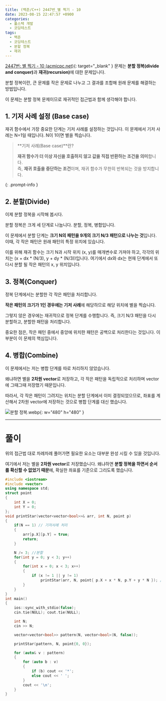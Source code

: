 ```yaml
---
title: (백준/C++) 2447번_별 찍기 - 10
date: 2023-08-15 22:47:57 +0900
categories:
  - 풀스택 개발
  - 코딩테스트
tags:
  - 백준
  - 코딩테스트
  - 분할 정복
  - 재귀
---
```


[2447번: 별 찍기 - 10 (acmicpc.net)](https://www.acmicpc.net/problem/2447){: target="_blank" } 문제는 <span class="keyword">**분할 정복(divide and conquer)**</span>과 <span class="keyword">**재귀(recursion)**</span>에 대한 문제입니다.

분할 정복이란, 큰 문제를 작은 문제로 나누고 그 결과를 조합해 원래 문제를 해결하는 방법입니다.

이 문제는 분할 정복 문제이므로 재귀적인 접근법과 함께 생각해야 합니다.

## 1. **기저 사례 설정 (Base case)**

재귀 함수에서 가장 중요한 단계는 기저 사례를 설정하는 것입니다. 이 문제에서 기저 사례는 N=1일 때입니다. N이 1이면 별을 찍습니다.

> **기저 사례(Base case)**란?
> 
> **재귀 함수가 더 이상 자신을 호출하지 않고 값을 직접 반환하는 조건을 의미**합니다. <br>즉, **재귀 호출을 중단하는 조건**이며, 재귀 함수가 무한히 반복되는 것을 방지합니다.
>
{: .prompt-info }

## 2. **분할(Divide)**

이제 분할 정복을 시작해 봅시다.

분할 정복은 크게 세 단계로 나눕니다. 분할, 정복, 병합입니다.

이 문제에서 분할 단계는 <span class="font_highlight">**크기 N의 패턴을 9개의 크기 N/3 패턴으로 나누는 것**</span>입니다. 이때, 각 작은 패턴은 원래 패턴의 특정 위치에 있습니다.

이를 위해 재귀 함수는 크기 N과 시작 위치 (x, y)를 매개변수로 가져야 하고, 각각의 위치는 (x + dx * (N/3), y + dy * (N/3))입니다. 여기에서 dx와 dx는 현재 단계에서 또 다시 분할 될 작은 패턴의 x, y 위치입니다.

## 3. **정복(Conquer)**

정복 단계에서는 분할한 각 작은 패턴을 처리합니다.

**작은 패턴의 크기가 1인 경우에는 기저 사례**에 해당하므로 해당 위치에 별을 찍습니다.

그렇지 않은 경우에는 재귀적으로 정복 단계를 수행합니다. 즉, 크기 N/3 패턴을 다시 분할하고, 분할한 패턴을 처리합니다.

중요한 점은, 작은 패턴 중에서 중앙에 위치한 패턴은 공백으로 처리한다는 것입니다. 이 부분이 이 문제의 핵심입니다.

## 4. **병합(Combine)**

이 문제에서는 저는 병합 단계를 따로 처리하지 않았습니다.

왜냐하면 별을 **2차원 vector**로 저장하고, 각 작은 패턴을 독립적으로 처리하며 vector에 그때그때 저장했기 때문입니다.

따라서, 각 작은 패턴이 그려지는 위치는 분할 단계에서 이미 결정되었으므로, 좌표를 계산해서 2차원 vector에 저장하는 것으로 병합 단계를 대신 했습니다.

![분할 정복.webp](https://i.postimg.cc/nczpTr1J/분할_정복.gif){: w="480" h="480" }

---

# 풀이

위의 접근법 대로 차례차례 풀어가면 필요한 요소는 대부분 완성 시킬 수 있을 것입니다.

여기에서 저는 별을 **2차원 vector**로 저장했습니다. 왜냐하면 **분할 정복을 하면서 순서를 확신할 수 없었기 때문**에, 확실한 좌표를 기준으로 그리도록 했습니다.

```cpp
#include <iostream>
#include <vector>
using namespace std;
struct point
{
	int X = 0;
	int Y = 0;
};
void printStar(vector<vector<bool>>& arr, int N, point p)
{
	if(N == 1) // 기저사례 처리
	{
		arr[p.X][p.Y] = true;
		return;
	}

	N /= 3; //분할
	for(int y = 0; y < 3; y++)
	{
		for(int x = 0; x < 3; x++)
		{
			if (x != 1 || y != 1)
				printStar(arr, N, point{ p.X + x * N, p.Y + y * N }); //정복
		}
	}
}
int main()
{
	ios::sync_with_stdio(false);
	cin.tie(NULL); cout.tie(NULL);

	int N;
	cin >> N;

	vector<vector<bool>> pattern(N, vector<bool>(N, false));

	printStar(pattern, N, point{0, 0});

	for (auto& v : pattern)
	{
		for (auto b : v)
		{
			if (b) cout << '*';
			else cout << ' ';
		}
		cout << '\n';
	}
}
```